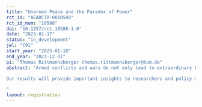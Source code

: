 ```yaml
---
title: "Unarmed Peace and the Paradox of Power"
rct_id: "AEARCTR-0010588"
rct_id_num: "10588"
doi: "10.1257/rct.10588-1.0"
date: "2023-01-17"
status: "in_development"
jel: "C91"
start_year: "2023-01-18"
end_year: "2023-12-31"
pi: "Thomas Rittmannsberger thomas.rittmannsberger@tum.de"
abstract: "Armed conflicts and wars do not only lead to extraordinary humanitarian suffering but also cause tremendous economic losses. In recent years, the economic literature has set out to investigates trade-offs between investment either in conflict technology or in welfare enhancing production, using the guns-versus-butter model. This model presents a framework where conflicting agents are able to appropriate the endogenously produced welfare of the opponent. As in other conflict models, social losses arise due to investments into conflict technology (e.g. arming). This study aims to experimentally test conditions under which (unarmed) peace can emerge in a guns-versus-butter setting. The design is based on the theoretical framework of Garfinkel & Syropoulos (2021), which introduces interesting extensions to the standard guns-versus-butter setting and allows distinguishing between arming and conflict initiation decisions. Building on this theory, we conduct two treatments to examine whether unequal resource-distributions between conflicting parties influence arming and conflict-initiation decisions. The main objective of this study is to experimentally test conditions under which peace can be sustained and welfare losses be reduced.
Our results will provide important insights to researchers and policy makers into conditions that have to be met in order to avoid conflicts and attain peace. 
"
layout: registration
---
```


